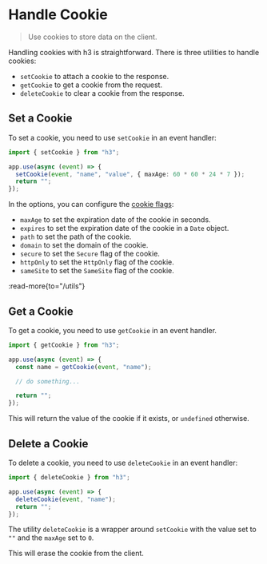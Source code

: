 # Handle Cookie

> Use cookies to store data on the client.

Handling cookies with h3 is straightforward. There is three utilities to handle cookies:

- `setCookie` to attach a cookie to the response.
- `getCookie` to get a cookie from the request.
- `deleteCookie` to clear a cookie from the response.

## Set a Cookie

To set a cookie, you need to use `setCookie` in an event handler:

```ts
import { setCookie } from "h3";

app.use(async (event) => {
  setCookie(event, "name", "value", { maxAge: 60 * 60 * 24 * 7 });
  return "";
});
```

In the options, you can configure the [cookie flags](https://developer.mozilla.org/en-US/docs/Web/HTTP/Headers/Set-Cookie):

- `maxAge` to set the expiration date of the cookie in seconds.
- `expires` to set the expiration date of the cookie in a `Date` object.
- `path` to set the path of the cookie.
- `domain` to set the domain of the cookie.
- `secure` to set the `Secure` flag of the cookie.
- `httpOnly` to set the `HttpOnly` flag of the cookie.
- `sameSite` to set the `SameSite` flag of the cookie.

:read-more{to="/utils"}

## Get a Cookie

To get a cookie, you need to use `getCookie` in an event handler.

```ts
import { getCookie } from "h3";

app.use(async (event) => {
  const name = getCookie(event, "name");

  // do something...

  return "";
});
```

This will return the value of the cookie if it exists, or `undefined` otherwise.

## Delete a Cookie

To delete a cookie, you need to use `deleteCookie` in an event handler:

```ts
import { deleteCookie } from "h3";

app.use(async (event) => {
  deleteCookie(event, "name");
  return "";
});
```

The utility `deleteCookie` is a wrapper around `setCookie` with the value set to `""` and the `maxAge` set to `0`.

This will erase the cookie from the client.
